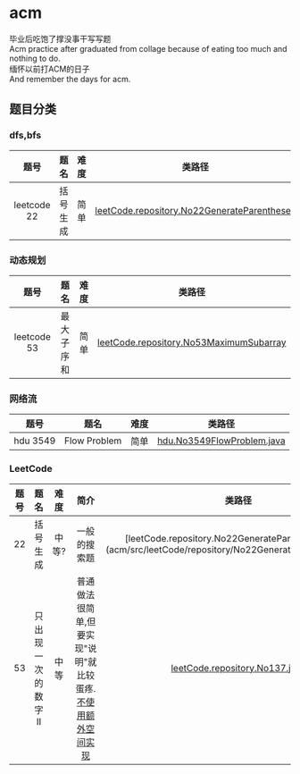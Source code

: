 # acm
毕业后吃饱了撑没事干写写题  
Acm practice after graduated from collage because of eating too much and nothing to do.  
缅怀以前打ACM的日子  
And remember the days for acm.  

## 题目分类

### dfs,bfs
| 题号 |    题名    | 难度 |                 类路径                  |
| :---: | :--------: | :---: | :-------------------------------------: |
| leetcode 22  | 括号生成 | 简单 | [leetCode.repository.No22GenerateParentheses](acm/src/leetCode/repository/No22GenerateParentheses.java) |


### 动态规划
| 题号 |    题名    | 难度 |                 类路径                  |
| :---: | :--------: | :---: | :-------------------------------------: |
| leetcode 53  | 最大子序和 | 简单 | [leetCode.repository.No53MaximumSubarray](acm/src/leetCode/repository/No53MaximumSubarray.java) |

### 网络流
| 题号 |    题名    | 难度 |                 类路径                  |
| :---: | :--------: | :---: | :-------------------------------------: |
| hdu 3549 | Flow Problem | 简单 | [hdu.No3549FlowProblem.java](acm/src/hdu/No3549FlowProblem.java)|

### LeetCode
| 题号 |    题名    | 难度 | 简介 |                 类路径                  |
| :---: | :--------: | :---: | :---: | :-------------------------------------: |
| 22 | 括号生成 | 中等? | 一般的搜索题 |[leetCode.repository.No22GenerateParentheses.java] (acm/src/leetCode/repository/No22GenerateParentheses.java)|
| 53 | 只出现一次的数字 II | 中等 | 普通做法很简单,但要实现"说明"就比较蛋疼.[不使用额外空间实现](https://blog.csdn.net/jiangxiewei/article/details/82227451) | [leetCode.repository.No137.java](acm/src/leetCode/repository/No137.java.java)|
